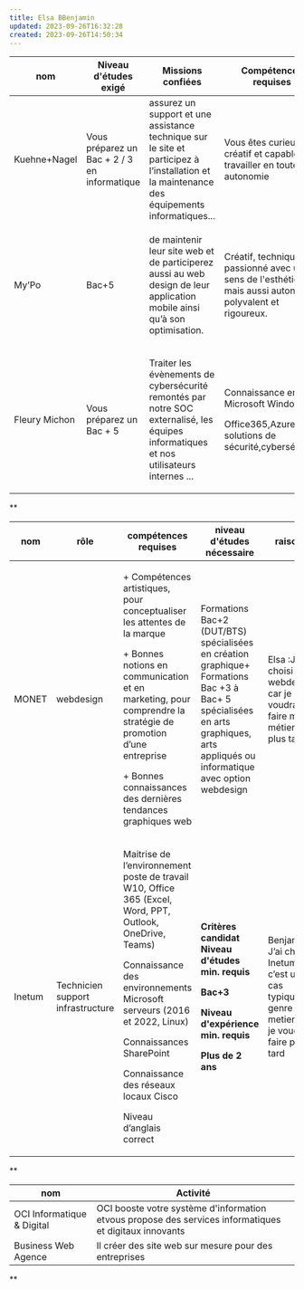 ```yaml
---
title: Elsa BBenjamin
updated: 2023-09-26T16:32:28
created: 2023-09-26T14:50:34
---
```


<table>
<colgroup>
<col style="width: 11%" />
<col style="width: 9%" />
<col style="width: 11%" />
<col style="width: 15%" />
<col style="width: 10%" />
<col style="width: 41%" />
</colgroup>
<thead>
<tr class="header">
<th>nom</th>
<th>Niveau d'études exigé</th>
<th>Missions confiées</th>
<th>Compétences requises</th>
<th>Activités de l'entreprise</th>
<th>Contact de la RH ou d'un membre de la structure</th>
</tr>
</thead>
<tbody>
<tr class="odd">
<td><p>Kuehne+Nagel</p>
<p></p></td>
<td><p>Vous préparez un Bac + 2 / 3 en informatique</p>
<p></p></td>
<td>assurez un support et une assistance technique sur le site et participez à l’installation et la maintenance des équipements informatiques...</td>
<td>Vous êtes curieux, créatif et capable de travailler en toute autonomie</td>
<td>logistique et du transport</td>
<td>recrutement@kuehne-nagel.com</td>
</tr>
<tr class="even">
<td>My’Po</td>
<td>Bac+5</td>
<td><p>de maintenir leur site web et de participerez aussi au web design de leur application mobile ainsi qu’à son optimisation.</p>
<p></p>
<p><em></em></p>
<p></p></td>
<td>Créatif, technique et passionné avec un sens de l'esthétique mais aussi autonome, polyvalent et rigoureux.</td>
<td>WEBDESIGN</td>
<td>Aidostage.com</td>
</tr>
<tr class="odd">
<td><p>Fleury Michon</p>
<p></p></td>
<td>Vous préparez un Bac + 5</td>
<td><p>Traiter les évènements de cybersécurité remontés par notre SOC externalisé, les équipes informatiques et nos utilisateurs internes ...</p>
<p></p></td>
<td><p>Connaissance en Microsoft Windows,</p>
<p>Office365,Azure , solutions de sécurité,cybersécurité</p></td>
<td>Fabrication de produits alimentaires et boissons</td>
<td><a href="https://recrutement.fleurymichon.fr/accueil.aspx?LCID=1036">https://recrutement.fleurymichon.fr/accueil.aspx?LCID=1036</a></td>
</tr>
</tbody>
</table>
**

<table>
<colgroup>
<col style="width: 11%" />
<col style="width: 16%" />
<col style="width: 24%" />
<col style="width: 28%" />
<col style="width: 19%" />
</colgroup>
<thead>
<tr class="header">
<th>nom</th>
<th>rôle</th>
<th>compétences requises</th>
<th>niveau d'études nécessaire</th>
<th>raisons</th>
</tr>
</thead>
<tbody>
<tr class="odd">
<td>MONET</td>
<td>webdesign</td>
<td><p>+ Compétences artistiques, pour conceptualiser les attentes de la marque</p>
<p>+ Bonnes notions en communication et en marketing, pour comprendre la stratégie de promotion d’une entreprise</p>
<p>+ Bonnes connaissances des dernières tendances graphiques web</p>
<p></p></td>
<td><p>Formations Bac+2 (DUT/BTS) spécialisées en création graphique+ Formations Bac +3 à Bac+ 5 spécialisées en arts graphiques, arts appliqués ou informatique avec option webdesign</p>
<p></p></td>
<td>Elsa :J'ai choisi le webdesign car je voudrai en faire mon métier plus tard</td>
</tr>
<tr class="even">
<td>Inetum</td>
<td>Technicien support infrastructure </td>
<td><p>Maitrise de l’environnement poste de travail W10, Office 365 (Excel, Word, PPT, Outlook, OneDrive, Teams)</p>
<p>Connaissance des environnements Microsoft serveurs (2016 et 2022, Linux)</p>
<p>Connaissances SharePoint</p>
<p>Connaissance des réseaux locaux Cisco</p>
<p>Niveau d’anglais correct</p>
<p></p></td>
<td><p><strong>Critères candidat Niveau d'études min. requis</strong> </p>
<p></p>
<p><strong>Bac+3</strong></p>
<p></p>
<p><strong>Niveau d'expérience min. requis</strong> </p>
<p></p>
<p><strong>Plus de 2 ans</strong></p></td>
<td>Benjamin : J’ai choisi Inetum car c’est un cas typique du genre de metier que je voudrais faire plus tard </td>
</tr>
</tbody>
</table>

**

| nom | Activité |
|----|----|
| OCI Informatique & Digital | OCI booste votre système d'information etvous propose des services informatiques et digitaux innovants |
| Business Web Agence  | Il créer des site web sur mesure pour des entreprises |

**
